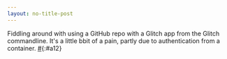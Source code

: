 ```yaml
---
layout: no-title-post
---
```

Fiddling around with using a GitHub repo with a Glitch app from the Glitch commandline. It's a little bbit of a pain, partly due to authentication from a container. [#](#a12){:#a12}
